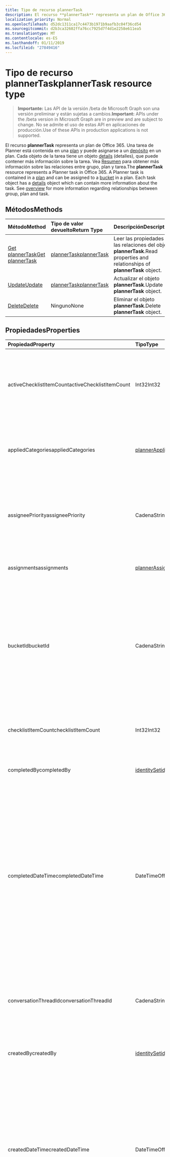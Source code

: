 ```yaml
---
title: Tipo de recurso plannerTask
description: El recurso **plannerTask** representa un plan de Office 365. Una tarea de Planner está contenida en una plan y puede asignarse a un depósito en un plan. Cada objeto de la tarea tiene un objeto details (detalles), que puede contener más información sobre la tarea. Vea Resumen para obtener más información sobre las relaciones entre grupo, plan y tarea.
localization_priority: Normal
ms.openlocfilehash: d52dc1311ca17c4473b1971b9aafb3c04f36cd54
ms.sourcegitcommit: d2b3ca32602ffa76cc7925d7f4d1e2258e611ea5
ms.translationtype: MT
ms.contentlocale: es-ES
ms.lasthandoff: 01/11/2019
ms.locfileid: "27849416"
---
```

# <a name="plannertask-resource-type"></a><span data-ttu-id="38b22-106">Tipo de recurso plannerTask</span><span class="sxs-lookup"><span data-stu-id="38b22-106">plannerTask resource type</span></span>

> <span data-ttu-id="38b22-107">**Importante:** Las API de la versión /beta de Microsoft Graph son una versión preliminar y están sujetas a cambios.</span><span class="sxs-lookup"><span data-stu-id="38b22-107">**Important:** APIs under the /beta version in Microsoft Graph are in preview and are subject to change.</span></span> <span data-ttu-id="38b22-108">No se admite el uso de estas API en aplicaciones de producción.</span><span class="sxs-lookup"><span data-stu-id="38b22-108">Use of these APIs in production applications is not supported.</span></span>

<span data-ttu-id="38b22-p103">El recurso **plannerTask** representa un plan de Office 365. Una tarea de Planner está contenida en una [plan](plannerplan.md) y puede asignarse a un [depósito](plannerbucket.md) en un plan. Cada objeto de la tarea tiene un objeto [details](plannertaskdetails.md) (detalles), que puede contener más información sobre la tarea. Vea [Resumen](planner-overview.md) para obtener más información sobre las relaciones entre grupo, plan y tarea.</span><span class="sxs-lookup"><span data-stu-id="38b22-p103">The **plannerTask** resource represents a Planner task in Office 365. A Planner task is contained in a [plan](plannerplan.md) and can be assigned to a [bucket](plannerbucket.md) in a plan. Each task object has a [details](plannertaskdetails.md) object which can contain more information about the task. See [overview](planner-overview.md) for more information regarding relationships between group, plan and task.</span></span>


## <a name="methods"></a><span data-ttu-id="38b22-113">Métodos</span><span class="sxs-lookup"><span data-stu-id="38b22-113">Methods</span></span>

| <span data-ttu-id="38b22-114">Método</span><span class="sxs-lookup"><span data-stu-id="38b22-114">Method</span></span>           | <span data-ttu-id="38b22-115">Tipo de valor devuelto</span><span class="sxs-lookup"><span data-stu-id="38b22-115">Return Type</span></span>    |<span data-ttu-id="38b22-116">Descripción</span><span class="sxs-lookup"><span data-stu-id="38b22-116">Description</span></span>|
|:---------------|:--------|:----------|
|[<span data-ttu-id="38b22-117">Get plannerTask</span><span class="sxs-lookup"><span data-stu-id="38b22-117">Get plannerTask</span></span>](../api/plannertask-get.md) | [<span data-ttu-id="38b22-118">plannerTask</span><span class="sxs-lookup"><span data-stu-id="38b22-118">plannerTask</span></span>](plannertask.md) |<span data-ttu-id="38b22-119">Leer las propiedades y las relaciones del objeto **plannerTask**.</span><span class="sxs-lookup"><span data-stu-id="38b22-119">Read properties and relationships of **plannerTask** object.</span></span>|
|[<span data-ttu-id="38b22-120">Update</span><span class="sxs-lookup"><span data-stu-id="38b22-120">Update</span></span>](../api/plannertask-update.md) | [<span data-ttu-id="38b22-121">plannerTask</span><span class="sxs-lookup"><span data-stu-id="38b22-121">plannerTask</span></span>](plannertask.md) |<span data-ttu-id="38b22-122">Actualizar el objeto **plannerTask**.</span><span class="sxs-lookup"><span data-stu-id="38b22-122">Update **plannerTask** object.</span></span> |
|[<span data-ttu-id="38b22-123">Delete</span><span class="sxs-lookup"><span data-stu-id="38b22-123">Delete</span></span>](../api/plannertask-delete.md) | <span data-ttu-id="38b22-124">Ninguno</span><span class="sxs-lookup"><span data-stu-id="38b22-124">None</span></span> |<span data-ttu-id="38b22-125">Eliminar el objeto **plannerTask**.</span><span class="sxs-lookup"><span data-stu-id="38b22-125">Delete **plannerTask** object.</span></span> |

## <a name="properties"></a><span data-ttu-id="38b22-126">Propiedades</span><span class="sxs-lookup"><span data-stu-id="38b22-126">Properties</span></span>
| <span data-ttu-id="38b22-127">Propiedad</span><span class="sxs-lookup"><span data-stu-id="38b22-127">Property</span></span>     | <span data-ttu-id="38b22-128">Tipo</span><span class="sxs-lookup"><span data-stu-id="38b22-128">Type</span></span>   |<span data-ttu-id="38b22-129">Descripción</span><span class="sxs-lookup"><span data-stu-id="38b22-129">Description</span></span>|
|:---------------|:--------|:----------|
|<span data-ttu-id="38b22-130">activeChecklistItemCount</span><span class="sxs-lookup"><span data-stu-id="38b22-130">activeChecklistItemCount</span></span>|<span data-ttu-id="38b22-131">Int32</span><span class="sxs-lookup"><span data-stu-id="38b22-131">Int32</span></span>|<span data-ttu-id="38b22-132">Número de elementos de la lista de comprobación con el valor establecido en "false", que representan elementos incompletos.</span><span class="sxs-lookup"><span data-stu-id="38b22-132">Number of checklist items with value set to 'false', representing incomplete items.</span></span>|
|<span data-ttu-id="38b22-133">appliedCategories</span><span class="sxs-lookup"><span data-stu-id="38b22-133">appliedCategories</span></span>|[<span data-ttu-id="38b22-134">plannerAppliedCategories</span><span class="sxs-lookup"><span data-stu-id="38b22-134">plannerAppliedCategories</span></span>](plannerappliedcategories.md)|<span data-ttu-id="38b22-p104">Categorías a las que se ha aplicado la tarea. Consulte [las categorías aplicadas](plannerappliedcategories.md) para ver los posibles valores.</span><span class="sxs-lookup"><span data-stu-id="38b22-p104">The categories to which the task has been applied. See [applied Categories](plannerappliedcategories.md) for possible values.</span></span>|
|<span data-ttu-id="38b22-137">assigneePriority</span><span class="sxs-lookup"><span data-stu-id="38b22-137">assigneePriority</span></span>|<span data-ttu-id="38b22-138">Cadena</span><span class="sxs-lookup"><span data-stu-id="38b22-138">String</span></span>|<span data-ttu-id="38b22-p105">Sugerencia que se usa para ordenar los elementos de este tipo en una vista de lista. El formato se define tal como se describe [aquí](planner-order-hint-format.md).</span><span class="sxs-lookup"><span data-stu-id="38b22-p105">Hint used to order items of this type in a list view. The format is defined as outlined [here](planner-order-hint-format.md).</span></span>|
|<span data-ttu-id="38b22-141">assignments</span><span class="sxs-lookup"><span data-stu-id="38b22-141">assignments</span></span>|[<span data-ttu-id="38b22-142">plannerAssignments</span><span class="sxs-lookup"><span data-stu-id="38b22-142">plannerAssignments</span></span>](plannerassignments.md)|<span data-ttu-id="38b22-143">Conjunto de usuarios al que se asigna la tarea.</span><span class="sxs-lookup"><span data-stu-id="38b22-143">The set of assignees the task is assigned to.</span></span>|
|<span data-ttu-id="38b22-144">bucketId</span><span class="sxs-lookup"><span data-stu-id="38b22-144">bucketId</span></span>|<span data-ttu-id="38b22-145">Cadena</span><span class="sxs-lookup"><span data-stu-id="38b22-145">String</span></span>|<span data-ttu-id="38b22-146">Identificador de cubo al que pertenece la tarea.</span><span class="sxs-lookup"><span data-stu-id="38b22-146">Bucket ID to which the task belongs.</span></span> <span data-ttu-id="38b22-147">Debe estar en el plan de que la tarea se encuentra en el cubo.</span><span class="sxs-lookup"><span data-stu-id="38b22-147">The bucket needs to be in the plan that the task is in.</span></span> <span data-ttu-id="38b22-148">Es 28 caracteres de largo y entre mayúsculas y minúsculas.</span><span class="sxs-lookup"><span data-stu-id="38b22-148">It is 28 characters long and case-sensitive.</span></span> <span data-ttu-id="38b22-149">[Validación de formato](tasks-identifiers-disclaimer.md) se realiza en el servicio.</span><span class="sxs-lookup"><span data-stu-id="38b22-149">[Format validation](tasks-identifiers-disclaimer.md) is done on the service.</span></span> |
|<span data-ttu-id="38b22-150">checklistItemCount</span><span class="sxs-lookup"><span data-stu-id="38b22-150">checklistItemCount</span></span>|<span data-ttu-id="38b22-151">Int32</span><span class="sxs-lookup"><span data-stu-id="38b22-151">Int32</span></span>|<span data-ttu-id="38b22-152">Número de elementos de lista de comprobación que están presentes en la tarea.</span><span class="sxs-lookup"><span data-stu-id="38b22-152">Number of checklist items that are present on the task.</span></span>|
|<span data-ttu-id="38b22-153">completedBy</span><span class="sxs-lookup"><span data-stu-id="38b22-153">completedBy</span></span>|[<span data-ttu-id="38b22-154">identitySet</span><span class="sxs-lookup"><span data-stu-id="38b22-154">identitySet</span></span>](identityset.md)|<span data-ttu-id="38b22-155">Identidad del usuario que ha completado la tarea.</span><span class="sxs-lookup"><span data-stu-id="38b22-155">Identity of the user that completed the task.</span></span>|
|<span data-ttu-id="38b22-156">completedDateTime</span><span class="sxs-lookup"><span data-stu-id="38b22-156">completedDateTime</span></span>|<span data-ttu-id="38b22-157">DateTimeOffset</span><span class="sxs-lookup"><span data-stu-id="38b22-157">DateTimeOffset</span></span>|<span data-ttu-id="38b22-p107">Solo lectura. Fecha y hora en que `'percentComplete'` de la tarea se establece en `'100'`. El tipo de marca de tiempo representa la información de fecha y hora con el formato ISO 8601 y siempre pertenecen a la zona horaria UTC. Por ejemplo, la medianoche UTC del 1 de enero de 2014 sería así: `'2014-01-01T00:00:00Z'`</span><span class="sxs-lookup"><span data-stu-id="38b22-p107">Read-only. Date and time at which the `'percentComplete'` of the task is set to `'100'`. The Timestamp type represents date and time information using ISO 8601 format and is always in UTC time. For example, midnight UTC on Jan 1, 2014 would look like this: `'2014-01-01T00:00:00Z'`</span></span>|
|<span data-ttu-id="38b22-162">conversationThreadId</span><span class="sxs-lookup"><span data-stu-id="38b22-162">conversationThreadId</span></span>|<span data-ttu-id="38b22-163">Cadena</span><span class="sxs-lookup"><span data-stu-id="38b22-163">String</span></span>|<span data-ttu-id="38b22-p108">Id. de subproceso de la conversación en la tarea. Es el id. del objeto de subproceso de conversación creado en el grupo.</span><span class="sxs-lookup"><span data-stu-id="38b22-p108">Thread ID of the conversation on the task. This is the ID of the conversation thread object created in the group.</span></span>|
|<span data-ttu-id="38b22-166">createdBy</span><span class="sxs-lookup"><span data-stu-id="38b22-166">createdBy</span></span>|[<span data-ttu-id="38b22-167">identitySet</span><span class="sxs-lookup"><span data-stu-id="38b22-167">identitySet</span></span>](identityset.md)|<span data-ttu-id="38b22-168">Identidad del usuario que ha creado la tarea.</span><span class="sxs-lookup"><span data-stu-id="38b22-168">Identity of the user that created the task.</span></span>|
|<span data-ttu-id="38b22-169">createdDateTime</span><span class="sxs-lookup"><span data-stu-id="38b22-169">createdDateTime</span></span>|<span data-ttu-id="38b22-170">DateTimeOffset</span><span class="sxs-lookup"><span data-stu-id="38b22-170">DateTimeOffset</span></span>|<span data-ttu-id="38b22-p109">Solo lectura. Fecha y hora en que se crea la tarea. El tipo de marca de tiempo representa la información de fecha y hora con el formato ISO 8601 y siempre pertenecen a la zona horaria UTC. Por ejemplo, la medianoche UTC del 1 de enero de 2014 sería así: `'2014-01-01T00:00:00Z'`</span><span class="sxs-lookup"><span data-stu-id="38b22-p109">Read-only. Date and time at which the task is created. The Timestamp type represents date and time information using ISO 8601 format and is always in UTC time. For example, midnight UTC on Jan 1, 2014 would look like this: `'2014-01-01T00:00:00Z'`</span></span>|
|<span data-ttu-id="38b22-175">dueDateTime</span><span class="sxs-lookup"><span data-stu-id="38b22-175">dueDateTime</span></span>|<span data-ttu-id="38b22-176">DateTimeOffset</span><span class="sxs-lookup"><span data-stu-id="38b22-176">DateTimeOffset</span></span>|<span data-ttu-id="38b22-p110">Fecha y hora en que vence la tarea. El tipo de marca de tiempo representa la información de fecha y hora con el formato ISO 8601 y siempre pertenece a la zona horaria UTC. Por ejemplo, la medianoche en la zona horaria UTC del 1 de enero de 2014 sería así: `'2014-01-01T00:00:00Z'`</span><span class="sxs-lookup"><span data-stu-id="38b22-p110">Date and time at which the task is due. The Timestamp type represents date and time information using ISO 8601 format and is always in UTC time. For example, midnight UTC on Jan 1, 2014 would look like this: `'2014-01-01T00:00:00Z'`</span></span>|
|<span data-ttu-id="38b22-180">hasDescription</span><span class="sxs-lookup"><span data-stu-id="38b22-180">hasDescription</span></span>|<span data-ttu-id="38b22-181">Boolean</span><span class="sxs-lookup"><span data-stu-id="38b22-181">Boolean</span></span>|<span data-ttu-id="38b22-p111">Solo lectura. El valor es `true` si el objeto de detalles de la tarea tiene una descripción que no está vacía y `false` lo contrario.</span><span class="sxs-lookup"><span data-stu-id="38b22-p111">Read-only. Value is `true` if the details object of the task has a non-empty description and `false` otherwise.</span></span>|
|<span data-ttu-id="38b22-184">id</span><span class="sxs-lookup"><span data-stu-id="38b22-184">id</span></span>|<span data-ttu-id="38b22-185">Cadena</span><span class="sxs-lookup"><span data-stu-id="38b22-185">String</span></span>|<span data-ttu-id="38b22-186">Solo lectura.</span><span class="sxs-lookup"><span data-stu-id="38b22-186">Read-only.</span></span> <span data-ttu-id="38b22-187">Identificador de la tarea.</span><span class="sxs-lookup"><span data-stu-id="38b22-187">ID of the task.</span></span> <span data-ttu-id="38b22-188">Es 28 caracteres de largo y entre mayúsculas y minúsculas.</span><span class="sxs-lookup"><span data-stu-id="38b22-188">It is 28 characters long and case-sensitive.</span></span> <span data-ttu-id="38b22-189">[Validación de formato](tasks-identifiers-disclaimer.md) se realiza en el servicio.</span><span class="sxs-lookup"><span data-stu-id="38b22-189">[Format validation](tasks-identifiers-disclaimer.md) is done on the service.</span></span>|
|<span data-ttu-id="38b22-190">orderHint</span><span class="sxs-lookup"><span data-stu-id="38b22-190">orderHint</span></span>|<span data-ttu-id="38b22-191">Cadena</span><span class="sxs-lookup"><span data-stu-id="38b22-191">String</span></span>|<span data-ttu-id="38b22-p113">Sugerencia que se usa para ordenar los elementos de este tipo en una vista de lista. El formato se define tal como se describe [aquí](planner-order-hint-format.md).</span><span class="sxs-lookup"><span data-stu-id="38b22-p113">Hint used to order items of this type in a list view. The format is defined as outlined [here](planner-order-hint-format.md).</span></span>|
|<span data-ttu-id="38b22-194">percentComplete</span><span class="sxs-lookup"><span data-stu-id="38b22-194">percentComplete</span></span>|<span data-ttu-id="38b22-195">Int32</span><span class="sxs-lookup"><span data-stu-id="38b22-195">Int32</span></span>|<span data-ttu-id="38b22-p114">Porcentaje de finalización de la tarea. Si se establece en `100`, la tarea se considera finalizada.</span><span class="sxs-lookup"><span data-stu-id="38b22-p114">Percentage of task completion. When set to `100`, the task is considered completed.</span></span> |
|<span data-ttu-id="38b22-198">planId</span><span class="sxs-lookup"><span data-stu-id="38b22-198">planId</span></span>|<span data-ttu-id="38b22-199">Cadena</span><span class="sxs-lookup"><span data-stu-id="38b22-199">String</span></span>|<span data-ttu-id="38b22-200">Id. de plan al que pertenece la tarea.</span><span class="sxs-lookup"><span data-stu-id="38b22-200">Plan ID to which the task belongs.</span></span>|
|<span data-ttu-id="38b22-201">previewType</span><span class="sxs-lookup"><span data-stu-id="38b22-201">previewType</span></span>|<span data-ttu-id="38b22-202">string</span><span class="sxs-lookup"><span data-stu-id="38b22-202">string</span></span>|<span data-ttu-id="38b22-p115">Establece el tipo de vista previa que aparece en la tarea. Los valores posibles son `automatic`, `noPreview`, `checklist`, `description` y `reference`.</span><span class="sxs-lookup"><span data-stu-id="38b22-p115">This sets the type of preview that shows up on the task. Possible values are: `automatic`, `noPreview`, `checklist`, `description`, `reference`.</span></span>|
|<span data-ttu-id="38b22-205">referenceCount</span><span class="sxs-lookup"><span data-stu-id="38b22-205">referenceCount</span></span>|<span data-ttu-id="38b22-206">Int32</span><span class="sxs-lookup"><span data-stu-id="38b22-206">Int32</span></span>|<span data-ttu-id="38b22-207">Número de referencias externas que existen en la tarea.</span><span class="sxs-lookup"><span data-stu-id="38b22-207">Number of external references that exist on the task.</span></span>|
|<span data-ttu-id="38b22-208">startDateTime</span><span class="sxs-lookup"><span data-stu-id="38b22-208">startDateTime</span></span>|<span data-ttu-id="38b22-209">DateTimeOffset</span><span class="sxs-lookup"><span data-stu-id="38b22-209">DateTimeOffset</span></span>|<span data-ttu-id="38b22-p116">Fecha y hora en que comienza la tarea. El tipo de marca de tiempo representa la información de fecha y hora con el formato ISO 8601 y siempre pertenecen a la zona horaria UTC. Por ejemplo, la medianoche UTC del 1 de enero de 2014 sería así: `'2014-01-01T00:00:00Z'`</span><span class="sxs-lookup"><span data-stu-id="38b22-p116">Date and time at which the task starts. The Timestamp type represents date and time information using ISO 8601 format and is always in UTC time. For example, midnight UTC on Jan 1, 2014 would look like this: `'2014-01-01T00:00:00Z'`</span></span>|
|<span data-ttu-id="38b22-213">title</span><span class="sxs-lookup"><span data-stu-id="38b22-213">title</span></span>|<span data-ttu-id="38b22-214">Cadena</span><span class="sxs-lookup"><span data-stu-id="38b22-214">String</span></span>|<span data-ttu-id="38b22-215">Título de la tarea.</span><span class="sxs-lookup"><span data-stu-id="38b22-215">Title of the task.</span></span>|

## <a name="relationships"></a><span data-ttu-id="38b22-216">Relaciones</span><span class="sxs-lookup"><span data-stu-id="38b22-216">Relationships</span></span>
| <span data-ttu-id="38b22-217">Relación</span><span class="sxs-lookup"><span data-stu-id="38b22-217">Relationship</span></span> | <span data-ttu-id="38b22-218">Tipo</span><span class="sxs-lookup"><span data-stu-id="38b22-218">Type</span></span>   |<span data-ttu-id="38b22-219">Descripción</span><span class="sxs-lookup"><span data-stu-id="38b22-219">Description</span></span>|
|:---------------|:--------|:----------|
|<span data-ttu-id="38b22-220">assignedToTaskBoardFormat</span><span class="sxs-lookup"><span data-stu-id="38b22-220">assignedToTaskBoardFormat</span></span>|[<span data-ttu-id="38b22-221">plannerAssignedToTaskBoardTaskFormat</span><span class="sxs-lookup"><span data-stu-id="38b22-221">plannerAssignedToTaskBoardTaskFormat</span></span>](plannerassignedtotaskboardtaskformat.md)| <span data-ttu-id="38b22-p117">Solo lectura. Admite valores NULL. Se utiliza para representar la tarea correctamente en la vista del panel de la tarea cuando se agrupan por assignedTo.</span><span class="sxs-lookup"><span data-stu-id="38b22-p117">Read-only. Nullable. Used to render the task correctly in the task board view when grouped by assignedTo.</span></span>|
|<span data-ttu-id="38b22-225">bucketTaskBoardFormat</span><span class="sxs-lookup"><span data-stu-id="38b22-225">bucketTaskBoardFormat</span></span>|[<span data-ttu-id="38b22-226">plannerBucketTaskBoardTaskFormat</span><span class="sxs-lookup"><span data-stu-id="38b22-226">plannerBucketTaskBoardTaskFormat</span></span>](plannerbuckettaskboardtaskformat.md)| <span data-ttu-id="38b22-p118">Solo lectura. Admite valores NULL. Se utiliza para representar la tarea correctamente en la vista del panel de la tarea cuando se agrupan por depósito.</span><span class="sxs-lookup"><span data-stu-id="38b22-p118">Read-only. Nullable. Used to render the task correctly in the task board view when grouped by bucket.</span></span>|
|<span data-ttu-id="38b22-230">details</span><span class="sxs-lookup"><span data-stu-id="38b22-230">details</span></span>|[<span data-ttu-id="38b22-231">plannerTaskDetails</span><span class="sxs-lookup"><span data-stu-id="38b22-231">plannerTaskDetails</span></span>](plannertaskdetails.md)| <span data-ttu-id="38b22-p119">Solo lectura. Admite valores NULL. Detalles adicionales sobre la tarea.</span><span class="sxs-lookup"><span data-stu-id="38b22-p119">Read-only. Nullable. Additional details about the task.</span></span>|
|<span data-ttu-id="38b22-235">progressTaskBoardFormat</span><span class="sxs-lookup"><span data-stu-id="38b22-235">progressTaskBoardFormat</span></span>|[<span data-ttu-id="38b22-236">plannerProgressTaskBoardTaskFormat</span><span class="sxs-lookup"><span data-stu-id="38b22-236">plannerProgressTaskBoardTaskFormat</span></span>](plannerprogresstaskboardtaskformat.md)| <span data-ttu-id="38b22-p120">Solo lectura. Admite valores NULL. Se utiliza para representar la tarea correctamente en la vista del panel de la tarea cuando se agrupan por progreso.</span><span class="sxs-lookup"><span data-stu-id="38b22-p120">Read-only. Nullable. Used to render the task correctly in the task board view when grouped by progress.</span></span>|

## <a name="json-representation"></a><span data-ttu-id="38b22-240">Representación JSON</span><span class="sxs-lookup"><span data-stu-id="38b22-240">JSON representation</span></span>
<span data-ttu-id="38b22-241">Aquí tiene una representación JSON del recurso.</span><span class="sxs-lookup"><span data-stu-id="38b22-241">Here is a JSON representation of the resource.</span></span>

<!-- {
  "blockType": "resource",
  "optionalProperties": [

  ],
  "@odata.type": "microsoft.graph.plannerTask"
}-->

```json
{
  "activeChecklistItemCount": 1024,
  "appliedCategories": {"@odata.type": "microsoft.graph.plannerAppliedCategories"},
  "assigneePriority": "String",
  "assignments": {"@odata.type": "microsoft.graph.plannerAssignments"},
  "bucketId": "String",
  "checklistItemCount": 1024,
  "completedBy": {"@odata.type": "microsoft.graph.identitySet"},
  "completedDateTime": "String (timestamp)",
  "conversationThreadId": "String",
  "createdBy": {"@odata.type": "microsoft.graph.identitySet"},
  "createdDateTime": "String (timestamp)",
  "dueDateTime": "String (timestamp)",
  "hasDescription": true,
  "id": "String (identifier)",
  "orderHint": "String",
  "percentComplete": 1024,
  "planId": "String",
  "previewType": "string",
  "referenceCount": 1024,
  "startDateTime": "String (timestamp)",
  "title": "String"
}

```

<!-- uuid: 8fcb5dbc-d5aa-4681-8e31-b001d5168d79
2015-10-25 14:57:30 UTC -->
<!-- {
  "type": "#page.annotation",
  "description": "plannerTask resource",
  "keywords": "",
  "section": "documentation",
  "tocPath": ""
}-->
